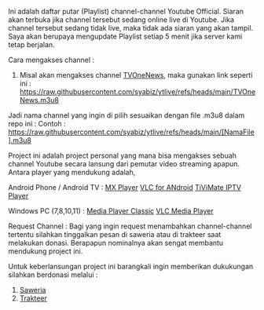 Ini adalah daftar putar (Playlist) channel-channel Youtube Official. 
Siaran akan terbuka jika channel tersebut sedang online live di Youtube.
Jika channel tersebut sedang tidak live, maka tidak ada siaran yang akan tampil.
Saya akan berupaya mengupdate Playlist setiap 5 menit jika server kami tetap berjalan.

Cara mengakses channel :
1. Misal akan mengakses channel [TVOneNews](https://raw.githubusercontent.com/syabiz/ytlive/refs/heads/main/TVOneNews.m3u8), maka gunakan link seperti ini :
https://raw.githubusercontent.com/syabiz/ytlive/refs/heads/main/TVOneNews.m3u8

Jadi nama channel yang ingin di pilih sesuaikan dengan file .m3u8 dalam repo ini :
Contoh : https://raw.githubusercontent.com/syabiz/ytlive/refs/heads/main/[NamaFile].m3u8

Project ini adalah project personal yang mana bisa mengakses sebuah channel Youtube secara lansung dari pemutar video streaming apapun.
Antara player yang mendukung adalah,

Android Phone / Android TV :
[MX Player](https://play.google.com/store/apps/details?id=com.mxtech.videoplayer.ad&hl=id)
[VLC for ANdroid](https://play.google.com/store/search?q=VLC&c=apps&hl=id)
[TiViMate IPTV Player](https://play.google.com/store/apps/details?id=ar.tvplayer.tv)

Windows PC (7,8,10,11) :
[Media Player Classic](https://mpc-hc.org/)
[VLC Media Player](https://www.videolan.org/)

Request Channel :
Bagi yang ingin request menambahkan channel-channel tertentu silahkan tinggalkan pesan di saweria atau di trakteer saat melakukan donasi. Berapapun nominalnya akan sengat membantu mendukung project ini.


Untuk keberlansungan project ini barangkali ingin memberikan dukukungan silahkan berdonasi melalui :
1. [Saweria](https://saweria.co/syabiz)
2. [Trakteer](https://trakteer.id/syabiz)

